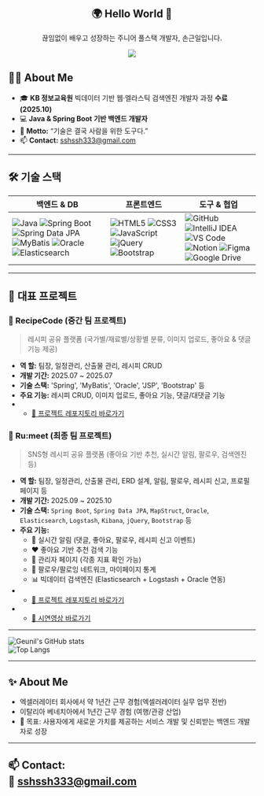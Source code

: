 <div align="center">
  <h2>🌍 Hello World 👋</h2>
  <p>끊임없이 배우고 성장하는 주니어 풀스택 개발자, 손근일입니다.</p>
  <img src="https://capsule-render.vercel.app/api?type=soft&color=F4ECE6&height=120&section=header&text=Lumeat%20%7C%20RecipeCode&fontColor=2E2E2E&fontSize=40" />
</div>

## 👨‍💻 About Me  
- 🎓 **KB 정보교육원** 빅데이터 기반 웹·엘라스틱 검색엔진 개발자 과정 **수료 (2025.10)**  
- 💻 **Java & Spring Boot 기반 백엔드 개발자**  
- 🧭 **Motto:** “기술은 결국 사람을 위한 도구다.”  
- 📫 **Contact:** sshssh333@gmail.com  

---

## 🛠 기술 스택

| **백엔드 & DB** | **프론트엔드** | **도구 & 협업** |
|-----------------|----------------|----------------|
| ![Java](https://img.shields.io/badge/Java-007396?style=for-the-badge&logo=java&logoColor=white) ![Spring Boot](https://img.shields.io/badge/Spring%20Boot-6DB33F?style=for-the-badge&logo=springboot&logoColor=white) ![Spring Data JPA](https://img.shields.io/badge/JPA-007396?style=for-the-badge&logo=hibernate&logoColor=white) ![MyBatis](https://img.shields.io/badge/MyBatis-FF5A00?style=for-the-badge&logoColor=white) ![Oracle](https://img.shields.io/badge/Oracle-F80000?style=for-the-badge&logo=oracle&logoColor=white) ![Elasticsearch](https://img.shields.io/badge/Elasticsearch-005571?style=for-the-badge&logo=elasticsearch&logoColor=white) | ![HTML5](https://img.shields.io/badge/HTML5-E34F26?style=for-the-badge&logo=html5&logoColor=white) ![CSS3](https://img.shields.io/badge/CSS3-1572B6?style=for-the-badge&logo=css3&logoColor=white) ![JavaScript](https://img.shields.io/badge/JavaScript-F7DF1E?style=for-the-badge&logo=javascript&logoColor=black) ![jQuery](https://img.shields.io/badge/jQuery-0769AD?style=for-the-badge&logo=jquery&logoColor=white) ![Bootstrap](https://img.shields.io/badge/Bootstrap-7952B3?style=for-the-badge&logo=bootstrap&logoColor=white) | ![GitHub](https://img.shields.io/badge/GitHub-181717?style=for-the-badge&logo=github&logoColor=white) ![IntelliJ IDEA](https://img.shields.io/badge/IntelliJ%20IDEA-000000?style=for-the-badge&logo=intellijidea&logoColor=white) ![VS Code](https://img.shields.io/badge/VS%20Code-007ACC?style=for-the-badge&logo=visualstudiocode&logoColor=white) ![Notion](https://img.shields.io/badge/Notion-000000?style=for-the-badge&logo=notion&logoColor=white) ![Figma](https://img.shields.io/badge/Figma-F24E1E?style=for-the-badge&logo=figma&logoColor=white) ![Google Drive](https://img.shields.io/badge/Google%20Drive-4285F4?style=for-the-badge&logo=googledrive&logoColor=white) |


---

## 📂 대표 프로젝트  

### 🍳 RecipeCode (중간 팀 프로젝트)  
> 레시피 공유 플랫폼 (국가별/재료별/상황별 분류, 이미지 업로드, 좋아요 & 댓글 기능 제공)

- **역 할:** 팀장, 일정관리, 산출물 관리, 레시피 CRUD
- **개발 기간:** 2025.07 ~ 2025.07  
- **기술 스택:** 'Spring', 'MyBatis', 'Oracle', 'JSP', 'Bootstrap' 등
- **주요 기능:** 레시피 CRUD, 이미지 업로드, 좋아요 기능, 댓글/대댓글 기능  
- - [🔗 프로젝트 레포지토리 바로가기](https://github.com/Geunil-Son/TeamProjet)

### 🍳 Ru:meet (최종 팀 프로젝트)  
> SNS형 레시피 공유 플랫폼 (좋아요 기반 추천, 실시간 알림, 팔로우, 검색엔진 등)

- **역 할:** 팀장, 일정관리, 산출물 관리, ERD 설계, 알림, 팔로우, 레시피 신고, 프로필페이지 등
- **개발 기간:** 2025.09 ~ 2025.10  
- **기술 스택:**  `Spring Boot`, `Spring Data JPA`, `MapStruct`, `Oracle`, `Elasticsearch`, `Logstash`, `Kibana`, `jQuery`, `Bootstrap` 등
- **주요 기능:**
  - 🔔 실시간 알림 (댓글, 좋아요, 팔로우, 레시피 신고 이벤트)  
  - ❤️ 좋아요 기반 추천 검색 기능  
  - 🧾 관리자 페이지 (각종 지표 확인 가능)  
  - 👥 팔로우/팔로잉 네트워크, 마이페이지 통계  
  - 📊 빅데이터 검색엔진 (Elasticsearch + Logstash + Oracle 연동)  
- - [🔗 프로젝트 레포지토리 바로가기](https://github.com/Geunil-Son/RecipeCode_final)
- - [🔗 시연영상 바로가기](https://youtu.be/JlFuMDL2crc)

---

![Geunil's GitHub stats](https://github-readme-stats.vercel.app/api?username=Geunil-Son&show_icons=true&theme=radical)  
![Top Langs](https://github-readme-stats.vercel.app/api/top-langs/?username=Geunil-Son&layout=compact&theme=radical)  


---

## ✨ About Me  
- 엑셀러레이터 회사에서 약 1년간 근무 경험(엑셀러레이터 실무 업무 전반)  
- 이탈리아 베네치아에서 1년간 근무 경험 (여행/관광 산업)    
- 🎯 목표: 사용자에게 새로운 가치를 제공하는 서비스 개발 및 신뢰받는 백엔드 개발자로 성장

---
📫 **Contact:**  
📧 sshssh333@gmail.com  
---
